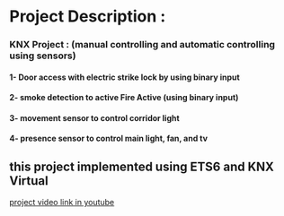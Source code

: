 # Project Description : 
### KNX Project : (manual controlling and automatic controlling using sensors)
#### 1- Door access with electric strike lock by using binary input
#### 2- smoke detection to active Fire Active (using binary input)
#### 3- movement sensor to control corridor light
#### 4- presence sensor to control main light, fan, and tv
## this project implemented using ETS6 and KNX Virtual
[project video link in youtube](https://youtu.be/cbPE-rrmIP8)
